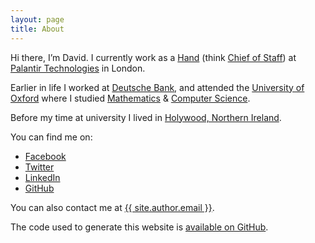 ```yaml
---
layout: page
title: About
---
```


Hi there, I’m David. I currently work as a [Hand](http://awoiaf.westeros.org/index.php/Hand_of_the_King) (think [Chief of Staff](https://www.linkedin.com/pulse/20141027004513-13106360-what-does-a-chief-of-staff-do)) at [Palantir Technologies](https://www.palantir.com/) in London.

Earlier in life I worked at [Deutsche Bank](https://en.wikipedia.org/wiki/Deutsche_Bank), and attended the [University of Oxford](http://www.keble.ox.ac.uk/) where I studied [Mathematics](https://xkcd.com/435/) & [Computer Science](http://xkcd.com/974/).

Before my time at university I lived in [Holywood, Northern Ireland](https://en.wikipedia.org/wiki/Holywood).

You can find me on:

* [Facebook](https://facebook.com/davidlyness)
* [Twitter](https://twitter.com/davidlyness)
* [LinkedIn](https://uk.linkedin.com/in/davidlyness)
* [GitHub](https://github.com/davidlyness)

You can also contact me at <a href="mailto:{{ site.author.email }}">{{ site.author.email }}</a>.

The code used to generate this website is [available on GitHub](https://github.com/davidlyness/davidlyness.github.io).
